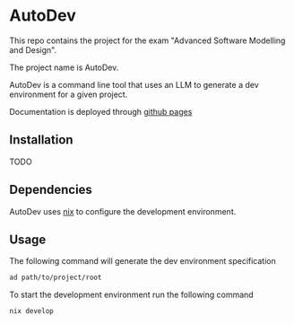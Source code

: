 # AutoDev

This repo contains the project for the exam "Advanced Software Modelling and Design".

The project name is AutoDev.

AutoDev is a command line tool that uses an LLM to generate a dev environment for a given project.

Documentation is deployed through [github pages](https://oldranda1414.github.io/AutoDev/)

## Installation

TODO

## Dependencies

AutoDev uses [nix](https://nixos.org/download/) to configure the development environment.

## Usage

The following command will generate the dev environment specification

```bash
ad path/to/project/root
```

To start the development environment run the following command

```bash
nix develop
```


